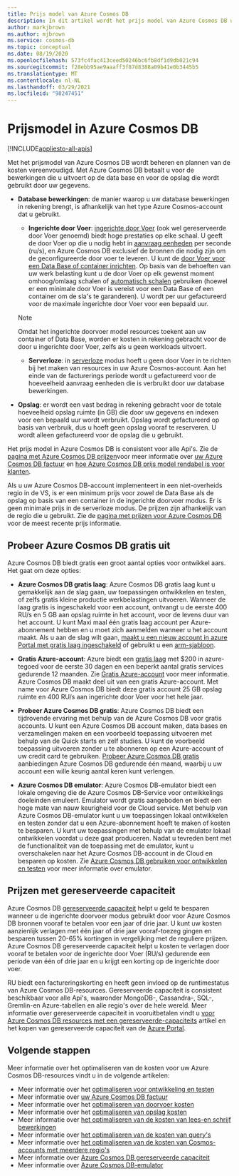 ```yaml
---
title: Prijs model van Azure Cosmos DB
description: In dit artikel wordt het prijs model van Azure Cosmos DB uitgelegd en hoe het kosten beheer en de kosten planning worden vereenvoudigd.
author: markjbrown
ms.author: mjbrown
ms.service: cosmos-db
ms.topic: conceptual
ms.date: 08/19/2020
ms.openlocfilehash: 573fc4fac413ceed50246bc6fb8df1d9db021c94
ms.sourcegitcommit: f28ebb95ae9aaaff3f87d8388a09b41e0b3445b5
ms.translationtype: MT
ms.contentlocale: nl-NL
ms.lasthandoff: 03/29/2021
ms.locfileid: "98247451"
---
```

# <a name="pricing-model-in-azure-cosmos-db"></a>Prijsmodel in Azure Cosmos DB
[!INCLUDE[appliesto-all-apis](includes/appliesto-all-apis.md)]

Met het prijsmodel van Azure Cosmos DB wordt beheren en plannen van de kosten vereenvoudigd. Met Azure Cosmos DB betaalt u voor de bewerkingen die u uitvoert op de data base en voor de opslag die wordt gebruikt door uw gegevens.

- **Database bewerkingen**: de manier waarop u uw database bewerkingen in rekening brengt, is afhankelijk van het type Azure Cosmos-account dat u gebruikt.

  - **Ingerichte door Voer**: [ingerichte door Voer](set-throughput.md) (ook wel gereserveerde door Voer genoemd) biedt hoge prestaties op elke schaal. U geeft de door Voer op die u nodig hebt in [aanvraag eenheden](request-units.md) per seconde (ru/s), en Azure Cosmos DB exclusief de bronnen die nodig zijn om de geconfigureerde door voer te leveren. U kunt de [door Voer voor een Data Base of container inrichten](set-throughput.md). Op basis van de behoeften van uw werk belasting kunt u de door Voer op elk gewenst moment omhoog/omlaag schalen of [automatisch schalen](provision-throughput-autoscale.md) gebruiken (hoewel er een minimale door Voer is vereist voor een Data Base of een container om de sla's te garanderen). U wordt per uur gefactureerd voor de maximale ingerichte door Voer voor een bepaald uur.

   > [!NOTE]
   > Omdat het ingerichte doorvoer model resources toekent aan uw container of Data Base, worden er kosten in rekening gebracht voor de door u ingerichte door Voer, zelfs als u geen workloads uitvoert.

  - **Serverloze**: in [serverloze](serverless.md) modus hoeft u geen door Voer in te richten bij het maken van resources in uw Azure Cosmos-account. Aan het einde van de facturerings periode wordt u gefactureerd voor de hoeveelheid aanvraag eenheden die is verbruikt door uw database bewerkingen.

- **Opslag**: er wordt een vast bedrag in rekening gebracht voor de totale hoeveelheid opslag ruimte (in GB) die door uw gegevens en indexen voor een bepaald uur wordt verbruikt. Opslag wordt gefactureerd op basis van verbruik, dus u hoeft geen opslag vooraf te reserveren. U wordt alleen gefactureerd voor de opslag die u gebruikt.

Het prijs model in Azure Cosmos DB is consistent voor alle Api's. Zie de [pagina met Azure Cosmos DB prijzen](https://azure.microsoft.com/pricing/details/cosmos-db/)voor meer informatie over [uw Azure Cosmos DB factuur](understand-your-bill.md) en [hoe Azure Cosmos DB prijs model rendabel is voor klanten](total-cost-ownership.md).

Als u uw Azure Cosmos DB-account implementeert in een niet-overheids regio in de VS, is er een minimum prijs voor zowel de Data Base als de opslag op basis van een container in de ingerichte doorvoer modus. Er is geen minimale prijs in de serverloze modus. De prijzen zijn afhankelijk van de regio die u gebruikt. Zie de [pagina met prijzen voor Azure Cosmos DB](https://azure.microsoft.com/pricing/details/cosmos-db/) voor de meest recente prijs informatie.

## <a name="try-azure-cosmos-db-for-free"></a>Probeer Azure Cosmos DB gratis uit

Azure Cosmos DB biedt gratis een groot aantal opties voor ontwikkel aars. Het gaat om deze opties:

* **Azure Cosmos DB gratis laag**: Azure Cosmos DB gratis laag kunt u gemakkelijk aan de slag gaan, uw toepassingen ontwikkelen en testen, of zelfs gratis kleine productie werkbelastingen uitvoeren. Wanneer de laag gratis is ingeschakeld voor een account, ontvangt u de eerste 400 RU/s en 5 GB aan opslag ruimte in het account, voor de levens duur van het account. U kunt Maxi maal één gratis laag account per Azure-abonnement hebben en u moet zich aanmelden wanneer u het account maakt. Als u aan de slag wilt gaan, [maakt u een nieuw account in azure Portal met gratis laag ingeschakeld](create-cosmosdb-resources-portal.md) of gebruikt u een [arm-sjabloon](./manage-with-templates.md#free-tier).

* **Gratis Azure-account**: Azure biedt een [gratis laag](https://azure.microsoft.com/free/) met $200 in azure-tegoed voor de eerste 30 dagen en een beperkt aantal gratis services gedurende 12 maanden. Zie [Gratis Azure-account](../cost-management-billing/manage/avoid-charges-free-account.md) voor meer informatie. Azure Cosmos DB maakt deel uit van een gratis Azure-account. Met name voor Azure Cosmos DB biedt deze gratis account 25 GB opslag ruimte en 400 RU/s aan ingerichte door Voer voor het hele jaar.

* **Probeer Azure Cosmos DB gratis**: Azure Cosmos DB biedt een tijdrovende ervaring met behulp van de Azure Cosmos DB voor gratis accounts. U kunt een Azure Cosmos DB account maken, data bases en verzamelingen maken en een voorbeeld toepassing uitvoeren met behulp van de Quick starts en zelf studies. U kunt de voorbeeld toepassing uitvoeren zonder u te abonneren op een Azure-account of uw credit card te gebruiken. [Probeer Azure Cosmos DB gratis](https://azure.microsoft.com/try/cosmosdb/) aanbiedingen Azure Cosmos DB gedurende één maand, waarbij u uw account een wille keurig aantal keren kunt verlengen.

* **Azure Cosmos DB emulator**: Azure Cosmos DB-emulator biedt een lokale omgeving die de Azure Cosmos DB-Service voor ontwikkelings doeleinden emuleert. Emulator wordt gratis aangeboden en biedt een hoge mate van nauw keurigheid voor de Cloud service. Met behulp van Azure Cosmos DB-emulator kunt u uw toepassingen lokaal ontwikkelen en testen zonder dat u een Azure-abonnement hoeft te maken of kosten te besparen. U kunt uw toepassingen met behulp van de emulator lokaal ontwikkelen voordat u deze gaat produceren. Nadat u tevreden bent met de functionaliteit van de toepassing met de emulator, kunt u overschakelen naar het Azure Cosmos DB-account in de Cloud en besparen op kosten. Zie [Azure Cosmos DB gebruiken voor ontwikkelen en testen](local-emulator.md) voor meer informatie over emulator.

## <a name="pricing-with-reserved-capacity"></a>Prijzen met gereserveerde capaciteit

Azure Cosmos DB [gereserveerde capaciteit](cosmos-db-reserved-capacity.md) helpt u geld te besparen wanneer u de ingerichte doorvoer modus gebruikt door voor Azure Cosmos DB bronnen vooraf te betalen voor een jaar of drie jaar. U kunt uw kosten aanzienlijk verlagen met één jaar of drie jaar vooraf-toezeg gingen en besparen tussen 20-65% kortingen in vergelijking met de reguliere prijzen. Azure Cosmos DB gereserveerde capaciteit helpt u kosten te verlagen door vooraf te betalen voor de ingerichte door Voer (RU/s) gedurende een periode van één of drie jaar en u krijgt een korting op de ingerichte door voer. 

RU biedt een factureringskorting en heeft geen invloed op de runtimestatus van Azure Cosmos DB-resources. Gereserveerde capaciteit is consistent beschikbaar voor alle Api's, waaronder MongoDB-, Cassandra-, SQL-, Gremlin-en Azure-tabellen en alle regio's over de hele wereld. Meer informatie over gereserveerde capaciteit in vooruitbetalen vindt u [voor Azure Cosmos DB resources met een gereserveerde-capaciteits](cosmos-db-reserved-capacity.md) artikel en het kopen van gereserveerde capaciteit van de [Azure Portal](https://portal.azure.com/).

## <a name="next-steps"></a>Volgende stappen

Meer informatie over het optimaliseren van de kosten voor uw Azure Cosmos DB-resources vindt u in de volgende artikelen:

* Meer informatie over het [optimaliseren voor ontwikkeling en testen](optimize-dev-test.md)
* Meer informatie over [uw Azure Cosmos DB factuur](understand-your-bill.md)
* Meer informatie over het [optimaliseren van doorvoer kosten](optimize-cost-throughput.md)
* Meer informatie over het [optimaliseren van opslag kosten](optimize-cost-storage.md)
* Meer informatie over [het optimaliseren van de kosten van lees-en schrijf bewerkingen](optimize-cost-reads-writes.md)
* Meer informatie over [het optimaliseren van de kosten van query's](./optimize-cost-reads-writes.md)
* Meer informatie over [het optimaliseren van de kosten van Cosmos-accounts met meerdere regio's](optimize-cost-regions.md)
* Meer informatie over [Azure Cosmos DB gereserveerde capaciteit](cosmos-db-reserved-capacity.md)
* Meer informatie over [Azure Cosmos DB-emulator](local-emulator.md)